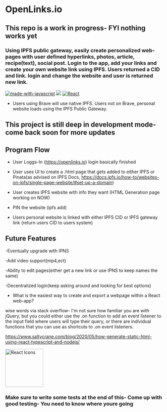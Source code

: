 # OpenLinks.io

## This repo is a work in progress- FYI nothing works yet

### Using IPFS public gateway, easily create personalized web-pages with user defined hyperlinks, photos, article, recipe(text), social post. Login to the app, add your links and create your own website link using IPFS. Users returned a CID and link. login and change the website and user is returned new link.


[![made-with-javascript](https://img.shields.io/badge/Made%20with-JavaScript-1f425f.svg)](https://www.javascript.com)
[![](https://img.shields.io/badge/project-IPFS-blue.svg?style=flat-square)](https://ipfs.io/)
[![React](https://img.shields.io/badge/React-20232A?style=for-the-badge&logo=react&logoColor=61DAFB)](github.com)

- Users using Brave will use native IPFS. Users not on Brave, personal website loads using the IPFS Public Gateway. 

## This project is still deep in development mode- come back soon for more updates
## Program Flow

- User Loggs-In (https://openlinks.io) login basically finished

- User uses UI to create a .html page that gets added to either IPFS or Pinata(as advised on IPFS Docs, https://docs.ipfs.io/how-to/websites-on-ipfs/single-page-website/#set-up-a-domain)

- User creates IPFS website with info they want (HTML Generation page working on NOW)
  
- PIN the website (ipfs add)

- Users personal website is linked with either IPFS CID or IPFS gateway link (return users CID to users system) 

## Future Features

-Eventually upgrade with IPNS

-Add video support(mp4,ect)

-Ability to edit pages(either get a new link or use IPNS to keep names the same)

-Decentralized login(keep asking around and looking for best options)



- What is the easiest way to create and export a webpage within a React web-app?

wise words via stack overflow- I'm not sure how familiar you are with jQuery, but you could either use the .on function to add an event listener to the input field where users will type their query, or there are individual functions that you can use as shortcuts to .on event listeners.

https://www.saltycrane.com/blog/2020/05/how-generate-static-html-using-react-typescript-and-nodejs/


<img src="https://rawgit.com/gorangajic/react-icons/master/react-icons.svg" width="120" alt="React Icons">

### Make sure to write some tests at the end of this- Come up with good testing- You need to know where youre going
